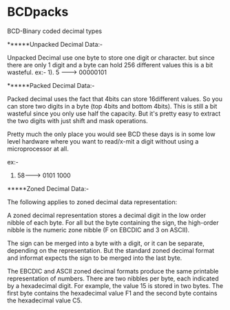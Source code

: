 # BCDpacks
BCD-Binary coded decimal types

******Unpacked Decimal Data:-

Unpacked Decimal use one byte to store one digit or character.   but since there are only 1 digit and a byte can hold 256 different values this is a bit wasteful.
ex:-
  1). 5 ---> 00000101

******Packed Decimal Data:-

Packed decimal uses the fact that 4bits can store 16different values. So you can store two digits in a byte (top 4bits and bottom 4bits). This is still a bit wasteful since you only use half the capacity. But it's pretty easy to extract the two digits with just shift and mask operations.

Pretty much the only place you would see BCD these days is in some low level hardware where you want to read/x-mit a digit without using a microprocessor at all. 

ex:-
1. 58---> 0101 1000

*****Zoned Decimal Data:-

The following applies to zoned decimal data representation:

A zoned decimal representation stores a decimal digit in the low order nibble of each byte. For all but the byte containing the sign, the high-order nibble is the numeric zone nibble (F on EBCDIC and 3 on ASCII).

The sign can be merged into a byte with a digit, or it can be separate, depending on the representation. But the standard zoned decimal format and informat expects the sign to be merged into the last byte.

The EBCDIC and ASCII zoned decimal formats produce the same printable representation of numbers. There are two nibbles per byte, each indicated by a hexadecimal digit. For example,  the value 15 is stored in two bytes. The first byte contains the hexadecimal value F1 and the second byte contains the hexadecimal value C5.
